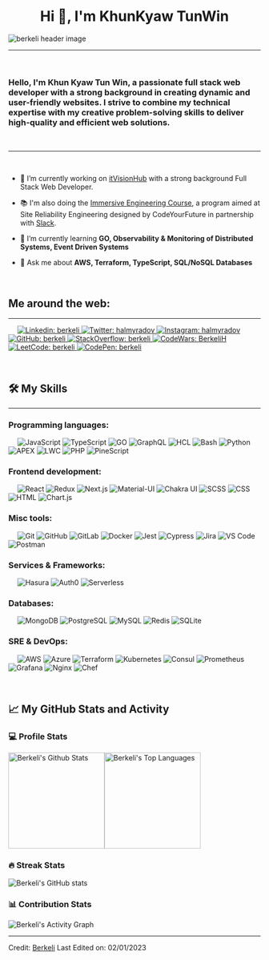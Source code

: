 <h1 align="center">Hi 👋, I'm KhunKyaw TunWin</h1>

<img src="https://raw.githubusercontent.com/berkeli/berkeli/main/assets/header.jpg" align="center" alt="berkeli header image">

-------------------
&emsp;
<h3 align="left">Hello, I'm Khun Kyaw Tun Win, a passionate full stack web developer with a strong background in creating dynamic and user-friendly websites. I strive to combine my technical expertise with my creative problem-solving skills to deliver high-quality and efficient web solutions.</h3>
&emsp;

-------------------
&emsp;

- 🔭 I’m currently working on [itVisionHub](https://myanfobase.com) with a strong background Full Stack Web Developer. 
- 📚 I'm also doing the [Immersive Engineering Course](https://github.com/CodeYourFuture/immersive-go-course), a program aimed at Site Reliability Engineering designed by CodeYourFuture in partnership with [Slack](https://slack.com/).

- 🌱 I’m currently learning **GO, Observability & Monitoring of Distributed Systems, Event Driven Systems**

- 💬 Ask me about **AWS, Terraform, TypeScript, SQL/NoSQL Databases**

&emsp;

## Me around the web:
-------------------


&emsp;
<a href="https://www.linkedin.com/in/berkeli/">
    ![Linkedin: berkeli](https://img.shields.io/badge/-berkeli-blue?style=flat-square&logo=Linkedin&logoColor=white)
</a>
<a href="https://twitter.com/intent/follow?screen_name=halmyradov">
    ![Twitter: halmyradov](https://img.shields.io/twitter/follow/halmyradov?style=social)
</a>
<a href="https://www.instagram.com/halmyradov/">
    ![Instagram: halmyradov](https://img.shields.io/badge/-halmyradov-000?&logo=Instagram)
</a>
<a href="https://github.com/berkeli">
    ![GitHub: berkeli](https://img.shields.io/github/followers/berkeli?label=follow&style=social)
</a>
<a href="https://stackoverflow.com/users/14958897/berkeli">
    ![StackOverflow: berkeli](https://img.shields.io/stackexchange/stackoverflow/r/14958897?style=social)
</a>
<a href="https://www.codewars.com/users/BerkeliH">
    ![CodeWars: BerkeliH](https://www.codewars.com/users/BerkeliH/badges/small)
</a>
<a href="https://www.leetcode.com/berkeli/">
    ![LeetCode: berkeli](https://img.shields.io/badge/-berkeli-000?&logo=LeetCode)
</a>
<a href="https://codepen.io/berkeli">
    ![CodePen: berkeli](https://img.shields.io/badge/-berkeli-000?&logo=CodePen)
</a>

&emsp;

## 🛠️ My Skills
-------------------
### Programming languages:
&emsp;
![JavaScript](https://img.shields.io/badge/-JavaScript-000?&logo=JavaScript)
![TypeScript](https://img.shields.io/badge/-TypeScript-000?&logo=TypeScript&logoColor=007ACC)
![GO](https://img.shields.io/badge/-GO-000?&logo=Go)
![GraphQL](https://img.shields.io/badge/-GraphQL-000?&logo=GraphQL)
![HCL](https://img.shields.io/badge/-HCL-000?&logo=HCL)
![Bash](https://img.shields.io/badge/-Bash-000?&logo=GNU-Bash)
![Python](https://img.shields.io/badge/-Python-000?&logo=Python)
![APEX](https://img.shields.io/badge/-APEX-000?&logo=Salesforce)
![LWC](https://img.shields.io/badge/-LWC-000?&logo=Salesforce)
![PHP](https://img.shields.io/badge/-PHP-000?&logo=PHP)
![PineScript](https://img.shields.io/badge/-PineScript-000?&logo=TradingView)
### Frontend development:
&emsp;
![React](https://img.shields.io/badge/-React-000?&logo=React)
![Redux](https://img.shields.io/badge/-Redux-000?&logo=Redux)
![Next.js](https://img.shields.io/badge/-Next.js-000?&logo=Next.js)
![Material-UI](https://img.shields.io/badge/-Material--UI-000?&logo=Material-UI)
![Chakra UI](https://img.shields.io/badge/-Chakra%20UI-000?&logo=Chakra-UI)
![SCSS](https://img.shields.io/badge/-SCSS-000?&logo=Sass)
![CSS](https://img.shields.io/badge/-CSS-000?&logo=CSS3)
![HTML](https://img.shields.io/badge/-HTML-000?&logo=HTML5)
![Chart.js](https://img.shields.io/badge/-Chart.js-000?&logo=Chart.js)
### Misc tools:
&emsp;
![Git](https://img.shields.io/badge/-Git-000?&logo=Git)
![GitHub](https://img.shields.io/badge/-GitHub-000?&logo=GitHub)
![GitLab](https://img.shields.io/badge/-GitLab-000?&logo=GitLab)
![Docker](https://img.shields.io/badge/-Docker-000?&logo=Docker)
![Jest](https://img.shields.io/badge/-Jest-000?&logo=Jest)
![Cypress](https://img.shields.io/badge/-Cypress-000?&logo=Cypress)
![Jira](https://img.shields.io/badge/-Jira-000?&logo=Jira)
![VS Code](https://img.shields.io/badge/-VS%20Code-000?&logo=Visual-Studio-Code)
![Postman](https://img.shields.io/badge/-Postman-000?&logo=Postman)

### Services & Frameworks: 
&emsp;
![Hasura](https://img.shields.io/badge/-Hasura-000?&logo=Hasura)
![Auth0](https://img.shields.io/badge/-Auth0-000?&logo=Auth0)
![Serverless](https://img.shields.io/badge/-Serverless-000?&logo=Serverless)


### Databases:
&emsp;
![MongoDB](https://img.shields.io/badge/-MongoDB-000?&logo=MongoDB)
![PostgreSQL](https://img.shields.io/badge/-PostgreSQL-000?&logo=PostgreSQL)
![MySQL](https://img.shields.io/badge/-MySQL-000?&logo=MySQL)
![Redis](https://img.shields.io/badge/-Redis-000?&logo=Redis)
![SQLite](https://img.shields.io/badge/-SQLite-000?&logo=SQLite)

### SRE & DevOps:
&emsp;
![AWS](https://img.shields.io/badge/-AWS-000?&logo=Amazon-AWS)
![Azure](https://img.shields.io/badge/-Azure-000?&logo=Microsoft-Azure)
![Terraform](https://img.shields.io/badge/-Terraform-000?&logo=Terraform)
![Kubernetes](https://img.shields.io/badge/-Kubernetes-000?&logo=Kubernetes)
![Consul](https://img.shields.io/badge/-Consul-000?&logo=Consul)
![Prometheus](https://img.shields.io/badge/-Prometheus-000?&logo=Prometheus)
![Grafana](https://img.shields.io/badge/-Grafana-000?&logo=Grafana)
![Nginx](https://img.shields.io/badge/-Nginx-000?&logo=Nginx)
![Chef](https://img.shields.io/badge/-Chef-000?&logo=Chef)


&emsp;

## 📈 My GitHub Stats and Activity

### 💻 Profile Stats

<img alt="Berkeli's Github Stats" src="https://github-readme-stats.vercel.app/api/?username=berkeli&show_icons=true&include_all_commits=true&count_private=true&theme=react&hide_border=true&bg_color=1F222E&title_color=F85D7F&icon_color=F8D866" height="192px"/><img alt="Berkeli's Top Languages" src="https://github-readme-stats.vercel.app/api/top-langs/?username=berkeli&langs_count=8&layout=compact&theme=react&hide_border=true&bg_color=1F222E&title_color=F85D7F&icon_color=F8D866" height="192px"/>


### 🔥 Streak Stats

![Berkeli's GitHub stats](https://github-readme-streak-stats.herokuapp.com/?user=berkeli&theme=tokyonight)

### 📊 Contribution Stats

<img alt="Berkeli's Activity Graph" src="https://github-readme-activity-graph.cyclic.app/graph/?username=berkeli&bg_color=1F222E&color=F8D866&line=F85D7F&point=FFFFFF&hide_border=true" />

------
Credit: [Berkeli](https://github.com/Berkeli)
Last Edited on: 02/01/2023
